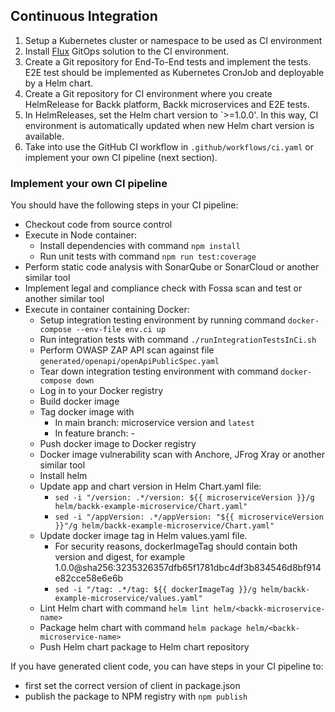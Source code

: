 ## Continuous Integration

1. Setup a Kubernetes cluster or namespace to be used as CI environment
2. Install [Flux](https://fluxcd.io/) GitOps solution to the CI environment.
3. Create a Git repository for End-To-End tests and implement the tests. E2E test should be implemented as Kubernetes CronJob and deployable by a Helm chart.
4. Create a Git repository for CI environment where you create HelmRelease for Backk platform, Backk microservices and E2E tests. 
5. In HelmReleases, set the Helm chart version to `>=1.0.0'. In this way, CI environment is automatically updated when new Helm chart version is available. 
6. Take into use the GitHub CI workflow in `.github/workflows/ci.yaml` or implement your own CI pipeline (next section).

### Implement your own CI pipeline

You should have the following steps in your CI pipeline:
- Checkout code from source control
- Execute in Node container:
  - Install dependencies with command `npm install`
  - Run unit tests with command `npm run test:coverage`
- Perform static code analysis with SonarQube or SonarCloud or another similar tool
- Implement legal and compliance check with Fossa scan and test or another similar tool
- Execute in container containing Docker:
  - Setup integration testing environment by running command `docker-compose --env-file env.ci up`
  - Run integration tests with command `./runIntegrationTestsInCi.sh`
  - Perform OWASP ZAP API scan against file `generated/openapi/openApiPublicSpec.yaml`
  - Tear down integration testing environment with command `docker-compose down`
  - Log in to your Docker registry
  - Build docker image
  - Tag docker image with 
    - In main branch: microservice version and `latest`
    - In feature branch: <Build number>-<Git commit hash>
  - Push docker image to Docker registry
  - Docker image vulnerability scan with Anchore, JFrog Xray or another similar tool
  - Install helm
  - Update app and chart version in Helm Chart.yaml file:
    - `sed -i "/version: .*/version: ${{ microserviceVersion }}/g helm/backk-example-microservice/Chart.yaml"`
    - `sed -i "/appVersion: .*/appVersion: "${{ microserviceVersion }}"/g helm/backk-example-microservice/Chart.yaml"`
  - Update docker image tag in Helm values.yaml file.
    - For security reasons, dockerImageTag should contain both version and digest, for example 1.0.0@sha256:3235326357dfb65f1781dbc4df3b834546d8bf914e82cce58e6e6b
    - `sed -i "/tag: .*/tag: ${{ dockerImageTag }}/g helm/backk-example-microservice/values.yaml"`
  - Lint Helm chart with command `helm lint helm/<backk-microservice-name>`
  - Package helm chart with command `helm package helm/<backk-microservice-name>`
  - Push Helm chart package to Helm chart repository

If you have generated client code, you can have steps in your CI pipeline to:
- first set the correct version of client in package.json
- publish the package to NPM registry with `npm publish`
